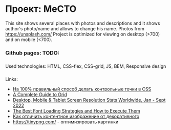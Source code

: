 # Проект: MeCTO

This site shows several places with photos and descriptions and it shows author's photo/name and allows to change his name.
Photos from https://unsplash.com/
Project is optimized for viewing on desktop (>700) and on mobile (<700).

### Github pages: TODO:

###
Used technologies: HTML, CSS-flex, CSS-grid, JS, BEM, Responsive design

###

Links:

- [На 100% правильный способ делать контрольные точки в CSS](https://css-live.ru/articles-css/pravilnye-kontrolnye-tochki-v-css.html)
- [A Complete Guide to Grid](https://css-tricks.com/snippets/css/complete-guide-grid/)
- [Desktop, Mobile & Tablet Screen Resolution Stats Worldwide, Jan - Sept 2022](https://gs.statcounter.com/screen-resolution-stats/desktop-mobile-tablet/worldwide/#monthly-202201-202209-bar)
- [The Best Font Loading Strategies and How to Execute Them](https://css-tricks.com/the-best-font-loading-strategies-and-how-to-execute-them/)
- [Как отличить контентное изображение от декоративного](https://htmlacademy.ru/blog/html/content-or-decor-img)
- https://tinypng.com/ - оптимизировать картинки
